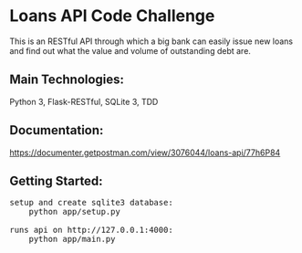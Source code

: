 # Loans API Code Challenge
This is an RESTful API through which a big bank can easily issue new loans and find out what the value and volume of outstanding debt are.

## Main Technologies:
Python 3, Flask-RESTful, SQLite 3, TDD

## Documentation:
https://documenter.getpostman.com/view/3076044/loans-api/77h6P84

## Getting Started:
<pre>
setup and create sqlite3 database:
    python app/setup.py

runs api on http://127.0.0.1:4000:
    python app/main.py
</pre>
